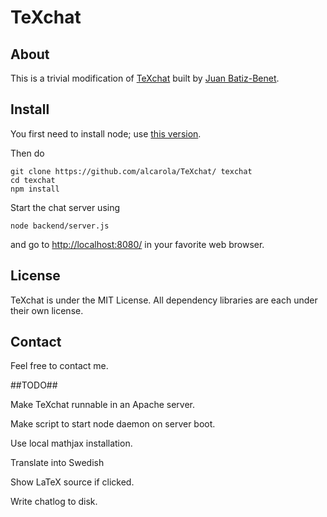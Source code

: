 # TeXchat

## About

This is a trivial modification of [TeXchat](http://github.com/jbenet/TeXchat) built by [Juan Batiz-Benet](http://github.com/jbenet).

## Install

You first need to install node; use [this version](http://nodejs.org/dist/v0.6.19/node-v0.6.19.tar.gz). 

Then do

    git clone https://github.com/alcarola/TeXchat/ texchat
    cd texchat
    npm install

Start the chat server using

    node backend/server.js

and go to [http://localhost:8080/](http://localhost:8080/) in your favorite
web browser.


## License

TeXchat is under the MIT License.
All dependency libraries are each under their own license.


## Contact

Feel free to contact me.


##TODO##

Make TeXchat runnable in an Apache server.

Make script to start node daemon on server boot.

Use local mathjax installation.

Translate into Swedish

Show LaTeX source if clicked.

Write chatlog to disk.


